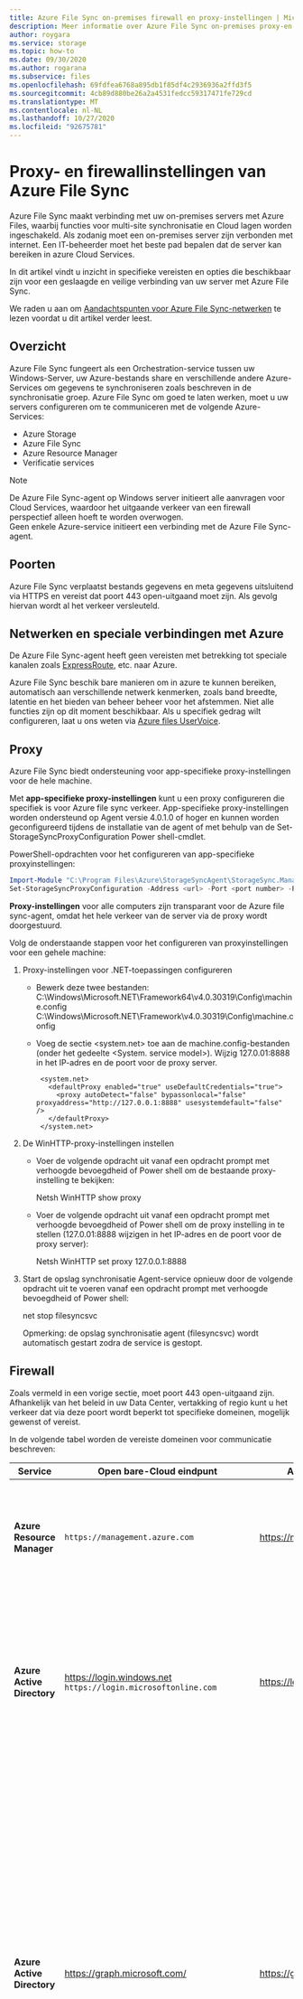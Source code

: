 ```yaml
---
title: Azure File Sync on-premises firewall en proxy-instellingen | Microsoft Docs
description: Meer informatie over Azure File Sync on-premises proxy-en Firewall instellingen. Bekijk de configuratie gegevens voor poorten, netwerken en speciale verbindingen met Azure.
author: roygara
ms.service: storage
ms.topic: how-to
ms.date: 09/30/2020
ms.author: rogarana
ms.subservice: files
ms.openlocfilehash: 69fdfea6768a895db1f85df4c2936936a2ffd3f5
ms.sourcegitcommit: 4cb89d880be26a2a4531fedcc59317471fe729cd
ms.translationtype: MT
ms.contentlocale: nl-NL
ms.lasthandoff: 10/27/2020
ms.locfileid: "92675781"
---
```

# <a name="azure-file-sync-proxy-and-firewall-settings"></a>Proxy- en firewallinstellingen van Azure File Sync
Azure File Sync maakt verbinding met uw on-premises servers met Azure Files, waarbij functies voor multi-site synchronisatie en Cloud lagen worden ingeschakeld. Als zodanig moet een on-premises server zijn verbonden met internet. Een IT-beheerder moet het beste pad bepalen dat de server kan bereiken in azure Cloud Services.

In dit artikel vindt u inzicht in specifieke vereisten en opties die beschikbaar zijn voor een geslaagde en veilige verbinding van uw server met Azure File Sync.

We raden u aan om [Aandachtspunten voor Azure File Sync-netwerken](storage-sync-files-networking-overview.md) te lezen voordat u dit artikel verder leest.

## <a name="overview"></a>Overzicht
Azure File Sync fungeert als een Orchestration-service tussen uw Windows-Server, uw Azure-bestands share en verschillende andere Azure-Services om gegevens te synchroniseren zoals beschreven in de synchronisatie groep. Azure File Sync om goed te laten werken, moet u uw servers configureren om te communiceren met de volgende Azure-Services:

- Azure Storage
- Azure File Sync
- Azure Resource Manager
- Verificatie services

> [!Note]  
> De Azure File Sync-agent op Windows server initieert alle aanvragen voor Cloud Services, waardoor het uitgaande verkeer van een firewall perspectief alleen hoeft te worden overwogen. <br /> Geen enkele Azure-service initieert een verbinding met de Azure File Sync-agent.

## <a name="ports"></a>Poorten
Azure File Sync verplaatst bestands gegevens en meta gegevens uitsluitend via HTTPS en vereist dat poort 443 open-uitgaand moet zijn.
Als gevolg hiervan wordt al het verkeer versleuteld.

## <a name="networks-and-special-connections-to-azure"></a>Netwerken en speciale verbindingen met Azure
De Azure File Sync-agent heeft geen vereisten met betrekking tot speciale kanalen zoals [ExpressRoute](../../expressroute/expressroute-introduction.md), etc. naar Azure.

Azure File Sync beschik bare manieren om in azure te kunnen bereiken, automatisch aan verschillende netwerk kenmerken, zoals band breedte, latentie en het bieden van beheer beheer voor het afstemmen. Niet alle functies zijn op dit moment beschikbaar. Als u specifiek gedrag wilt configureren, laat u ons weten via [Azure files UserVoice](https://feedback.azure.com/forums/217298-storage?category_id=180670).

## <a name="proxy"></a>Proxy
Azure File Sync biedt ondersteuning voor app-specifieke proxy-instellingen voor de hele machine.

Met **app-specifieke proxy-instellingen** kunt u een proxy configureren die specifiek is voor Azure file sync verkeer. App-specifieke proxy-instellingen worden ondersteund op Agent versie 4.0.1.0 of hoger en kunnen worden geconfigureerd tijdens de installatie van de agent of met behulp van de Set-StorageSyncProxyConfiguration Power shell-cmdlet.

PowerShell-opdrachten voor het configureren van app-specifieke proxyinstellingen:
```powershell
Import-Module "C:\Program Files\Azure\StorageSyncAgent\StorageSync.Management.ServerCmdlets.dll"
Set-StorageSyncProxyConfiguration -Address <url> -Port <port number> -ProxyCredential <credentials>
```
**Proxy-instellingen** voor alle computers zijn transparant voor de Azure file sync-agent, omdat het hele verkeer van de server via de proxy wordt doorgestuurd.

Volg de onderstaande stappen voor het configureren van proxyinstellingen voor een gehele machine: 

1. Proxy-instellingen voor .NET-toepassingen configureren 

   - Bewerk deze twee bestanden:  
     C:\Windows\Microsoft.NET\Framework64\v4.0.30319\Config\machine.config  
     C:\Windows\Microsoft.NET\Framework\v4.0.30319\Config\machine.config

   - Voeg de sectie <system.net> toe aan de machine.config-bestanden (onder het gedeelte <System. service model>).  Wijzig 127.0.01:8888 in het IP-adres en de poort voor de proxy server. 
     ```
      <system.net>
        <defaultProxy enabled="true" useDefaultCredentials="true">
          <proxy autoDetect="false" bypassonlocal="false" proxyaddress="http://127.0.0.1:8888" usesystemdefault="false" />
        </defaultProxy>
      </system.net>
     ```

2. De WinHTTP-proxy-instellingen instellen 

   - Voer de volgende opdracht uit vanaf een opdracht prompt met verhoogde bevoegdheid of Power shell om de bestaande proxy-instelling te bekijken:   

     Netsh WinHTTP show proxy

   - Voer de volgende opdracht uit vanaf een opdracht prompt met verhoogde bevoegdheid of Power shell om de proxy instelling in te stellen (127.0.01:8888 wijzigen in het IP-adres en de poort voor de proxy server):  

     Netsh WinHTTP set proxy 127.0.0.1:8888

3. Start de opslag synchronisatie Agent-service opnieuw door de volgende opdracht uit te voeren vanaf een opdracht prompt met verhoogde bevoegdheid of Power shell: 

      net stop filesyncsvc

      Opmerking: de opslag synchronisatie agent (filesyncsvc) wordt automatisch gestart zodra de service is gestopt.

## <a name="firewall"></a>Firewall
Zoals vermeld in een vorige sectie, moet poort 443 open-uitgaand zijn. Afhankelijk van het beleid in uw Data Center, vertakking of regio kunt u het verkeer dat via deze poort wordt beperkt tot specifieke domeinen, mogelijk gewenst of vereist.

In de volgende tabel worden de vereiste domeinen voor communicatie beschreven:

| Service | Open bare-Cloud eindpunt | Azure Government-eind punt | Gebruik |
|---------|----------------|---------------|------------------------------|
| **Azure Resource Manager** | `https://management.azure.com` | https://management.usgovcloudapi.net | Elke gebruikers aanroep (zoals Power shell) gaat naar/via deze URL, met inbegrip van de eerste registratie aanroep van de server. |
| **Azure Active Directory** | https://login.windows.net<br>`https://login.microsoftonline.com` | https://login.microsoftonline.us | Azure Resource Manager-aanroepen moeten worden uitgevoerd door een geverifieerde gebruiker. Deze URL wordt gebruikt voor gebruikers verificatie. |
| **Azure Active Directory** | https://graph.microsoft.com/ | https://graph.microsoft.com/ | Als onderdeel van de implementatie van Azure File Sync wordt een Service-Principal in de Azure Active Directory van het abonnement gemaakt. Deze URL wordt gebruikt voor die. Deze principal wordt gebruikt voor het delegeren van een minimale set rechten voor de Azure File Sync-Service. De gebruiker die de eerste installatie van Azure File Sync uitvoert, moet een geverifieerde gebruiker zijn met de bevoegdheid eigenaar van het abonnement. |
| **Azure Active Directory** | https://secure.aadcdn.microsoftonline-p.com | Gebruik de URL van het open bare eind punt. | Deze URL wordt geopend door de Active Directory-verificatie bibliotheek die de gebruikers interface voor de Azure File Sync-Server registratie gebruikt om zich aan te melden bij de beheerder. |
| **Azure Storage** | &ast;. core.windows.net | &ast;. core.usgovcloudapi.net | Wanneer een bestand door de server wordt gedownload, voert de server de gegevens efficiënter uit wanneer deze rechtstreeks met de Azure-bestands share in het opslag account communiceren. De server heeft een SAS-sleutel die alleen toegang tot de doel bestands shares toestaat. |
| **Azure File Sync** | &ast;. one.microsoft.com<br>&ast;. afs.azure.net | &ast;. afs.azure.us | Na de eerste registratie van de server ontvangt de server een regionale URL voor het Azure File Sync service-exemplaar in die regio. De-server kan de URL gebruiken om rechtstreeks en efficiënt te communiceren met het exemplaar dat de synchronisatie afhandelt. |
| **Micro soft PKI** | https://www.microsoft.com/pki/mscorp/cps<br><http://ocsp.msocsp.com> | https://www.microsoft.com/pki/mscorp/cps<br><http://ocsp.msocsp.com> | Zodra de Azure File Sync-agent is geïnstalleerd, wordt de PKI-URL gebruikt voor het downloaden van tussenliggende certificaten die nodig zijn om te communiceren met de Azure File Sync-Service en de Azure-bestands share. De OCSP-URL wordt gebruikt om de status van een certificaat te controleren. |

> [!Important]
> Bij het toestaan van verkeer naar &ast; . AFS.Azure.net is verkeer alleen mogelijk voor de synchronisatie service. Er zijn geen andere micro soft-services die gebruikmaken van dit domein.
> Bij het toestaan van verkeer naar &ast; One.Microsoft.com, is verkeer naar meer dan alleen de synchronisatie service mogelijk van de server. Er zijn veel meer micro soft-services beschikbaar onder subdomeinen.

Als &ast; . AFS.Azure.net of &ast; . One.Microsoft.com te breed is, kunt u de communicatie van de server beperken door communicatie toe te staan alleen expliciete regionale instanties van de Azure files-synchronisatie service. Welk exemplaar (en) u kiest, is afhankelijk van de regio van de opslag synchronisatie service die u hebt geïmplementeerd en de server hebt geregistreerd bij. Deze regio wordt ' primaire eind punt-URL ' genoemd in de volgende tabel.

Voor bedrijfs continuïteit en herstel na nood gevallen (BCDR) kunt u uw Azure-bestands shares opgeven in een globaal redundante (GRS)-opslag account. Als dat het geval is, zal de Azure-bestands shares een failover uitvoeren naar de gekoppelde regio in het geval van een blijvende regionale storing. Azure File Sync gebruikt dezelfde regionale koppeling als opslag. Als u dus GRS-opslag accounts gebruikt, moet u extra Url's inschakelen zodat uw server kan communiceren met de gekoppelde regio voor Azure File Sync. In de volgende tabel wordt deze ' gekoppelde regio ' aangeroepen. Daarnaast is er een Traffic Manager-profiel-URL die ook moet worden ingeschakeld. Zo zorgt u ervoor dat netwerk verkeer naadloos opnieuw kan worden gerouteerd naar de gekoppelde regio in het geval van een failover en wordt "detectie-URL" genoemd in de onderstaande tabel.

| Cloud  | Region | URL van het primaire eind punt | Gekoppelde regio | Detectie-URL |
|--------|--------|----------------------|---------------|---------------|
| Openbaar |Australië - oost | https: \/ /australiaeast01.AFS.Azure.net<br>https: \/ /kailani-Aue.One.Microsoft.com | Australië - zuidoost | https: \/ /TM-australiaeast01.AFS.Azure.net<br>https: \/ /TM-kailani-Aue.One.Microsoft.com |
| Openbaar |Australië - zuidoost | https: \/ /australiasoutheast01.AFS.Azure.net<br>https: \/ /kailani-aus.One.Microsoft.com | Australië - oost | https: \/ /TM-australiasoutheast01.AFS.Azure.net<br>https: \/ /TM-kailani-aus.One.Microsoft.com |
| Openbaar | Brazilië - zuid | https: \/ /brazilsouth01.AFS.Azure.net | VS - zuid-centraal | https: \/ /TM-brazilsouth01.AFS.Azure.net |
| Openbaar | Canada - midden | https: \/ /canadacentral01.AFS.Azure.net<br>https: \/ /kailani-CAC.One.Microsoft.com | Canada - oost | https: \/ /TM-canadacentral01.AFS.Azure.net<br>https: \/ /TM-kailani-CAC.One.Microsoft.com |
| Openbaar | Canada - oost | https: \/ /canadaeast01.AFS.Azure.net<br>https: \/ /kailani-CAE.One.Microsoft.com | Canada - midden | https: \/ /TM-canadaeast01.AFS.Azure.net<br>https: \/ /TM-kailani.CAE.One.Microsoft.com |
| Openbaar | Central India | https: \/ /centralindia01.AFS.Azure.net<br>https: \/ /kailani-cin.One.Microsoft.com | India - zuid | https: \/ /TM-centralindia01.AFS.Azure.net<br>https: \/ /TM-kailani-cin.One.Microsoft.com |
| Openbaar | VS - centraal | https: \/ /centralus01.AFS.Azure.net<br>https: \/ /kailani-cus.One.Microsoft.com | VS - oost 2 | https: \/ /TM-centralus01.AFS.Azure.net<br>https: \/ /TM-kailani-cus.One.Microsoft.com |
| Openbaar | Azië - oost | https: \/ /eastasia01.AFS.Azure.net<br>https: \/ /kailani11.One.Microsoft.com | Azië - zuidoost | https: \/ /TM-eastasia01.AFS.Azure.net<br>https: \/ /TM-kailani11.One.Microsoft.com |
| Openbaar | VS - oost | https: \/ /eastus01.AFS.Azure.net<br>https: \/ /kailani1.One.Microsoft.com | VS - west | https: \/ /TM-eastus01.AFS.Azure.net<br>https: \/ /TM-kailani1.One.Microsoft.com |
| Openbaar | VS - oost 2 | https: \/ /eastus201.AFS.Azure.net<br>https: \/ /kailani-ESS.One.Microsoft.com | VS - centraal | https: \/ /TM-eastus201.AFS.Azure.net<br>https: \/ /TM-kailani-ESS.One.Microsoft.com |
| Openbaar | Duitsland - noord | https: \/ /germanynorth01.AFS.Azure.net | Duitsland - west-centraal | https: \/ /TM-germanywestcentral01.AFS.Azure.net |
| Openbaar | Duitsland - west-centraal | https: \/ /germanywestcentral01.AFS.Azure.net | Duitsland - noord | https: \/ /TM-germanynorth01.AFS.Azure.net |
| Openbaar | Japan - oost | https: \/ /japaneast01.AFS.Azure.net | Japan - west | https: \/ /TM-japaneast01.AFS.Azure.net |
| Openbaar | Japan - west | https: \/ /japanwest01.AFS.Azure.net | Japan - oost | https: \/ /TM-japanwest01.AFS.Azure.net |
| Openbaar | Korea - centraal | https: \/ /koreacentral01.AFS.Azure.net/ | Korea - zuid | https: \/ /TM-koreacentral01.AFS.Azure.net/ |
| Openbaar | Korea - zuid | https: \/ /koreasouth01.AFS.Azure.net/ | Korea - centraal | https: \/ /TM-koreasouth01.AFS.Azure.net/ |
| Openbaar | VS - noord-centraal | https: \/ /northcentralus01.AFS.Azure.net | VS - zuid-centraal | https: \/ /TM-northcentralus01.AFS.Azure.net |
| Openbaar | Europa - noord | https: \/ /northeurope01.AFS.Azure.net<br>https: \/ /kailani7.One.Microsoft.com | Europa -west | https: \/ /TM-northeurope01.AFS.Azure.net<br>https: \/ /TM-kailani7.One.Microsoft.com |
| Openbaar | VS - zuid-centraal | https: \/ /southcentralus01.AFS.Azure.net | VS - noord-centraal | https: \/ /TM-southcentralus01.AFS.Azure.net |
| Openbaar | India - zuid | https: \/ /southindia01.AFS.Azure.net<br>https: \/ /kailani-Sin.One.Microsoft.com | Central India | https: \/ /TM-southindia01.AFS.Azure.net<br>https: \/ /TM-kailani-Sin.One.Microsoft.com |
| Openbaar | Azië - zuidoost | https: \/ /southeastasia01.AFS.Azure.net<br>https: \/ /kailani10.One.Microsoft.com | Azië - oost | https: \/ /TM-southeastasia01.AFS.Azure.net<br>https: \/ /TM-kailani10.One.Microsoft.com |
| Openbaar | Verenigd Koninkrijk Zuid | https: \/ /uksouth01.AFS.Azure.net<br>https: \/ /kailani-UKs.One.Microsoft.com | Verenigd Koninkrijk West | https: \/ /TM-uksouth01.AFS.Azure.net<br>https: \/ /TM-kailani-UKs.One.Microsoft.com |
| Openbaar | Verenigd Koninkrijk West | https: \/ /ukwest01.AFS.Azure.net<br>https: \/ /kailani-UKW.One.Microsoft.com | Verenigd Koninkrijk Zuid | https: \/ /TM-ukwest01.AFS.Azure.net<br>https: \/ /TM-kailani-UKW.One.Microsoft.com |
| Openbaar | VS - west-centraal | https: \/ /westcentralus01.AFS.Azure.net | West US 2 | https: \/ /TM-westcentralus01.AFS.Azure.net |
| Openbaar | Europa -west | https: \/ /westeurope01.AFS.Azure.net<br>https: \/ /kailani6.One.Microsoft.com | Europa - noord | https: \/ /TM-westeurope01.AFS.Azure.net<br>https: \/ /TM-kailani6.One.Microsoft.com |
| Openbaar | VS - west | https: \/ /westus01.AFS.Azure.net<br>https: \/ /kailani.One.Microsoft.com | VS - oost | https: \/ /TM-westus01.AFS.Azure.net<br>https: \/ /TM-kailani.One.Microsoft.com |
| Openbaar | West US 2 | https: \/ /westus201.AFS.Azure.net | VS - west-centraal | https: \/ /TM-westus201.AFS.Azure.net |
| Overheid | VS (overheid) - Arizona | https: \/ /usgovarizona01.AFS.Azure.us | VS (overheid) - Texas | https: \/ /TM-usgovarizona01.AFS.Azure.us |
| Overheid | VS (overheid) - Texas | https: \/ /usgovtexas01.AFS.Azure.us | VS (overheid) - Arizona | https: \/ /TM-usgovtexas01.AFS.Azure.us |

- Als u lokaal redundante (LRS) of zone redundante (ZRS) opslag accounts gebruikt, hoeft u alleen de URL in te scha kelen die wordt weer gegeven onder URL van het primaire eind punt.

- Als u wereld wijd redundante opslag accounts (GRS) gebruikt, schakelt u drie Url's in.

**Voor beeld:** U implementeert een opslag synchronisatie service in `"West US"` en registreert deze bij de server. De Url's waarmee de server kan communiceren voor deze aanvraag:

> - https: \/ /westus01.AFS.Azure.net (primair eind punt: VS-West)
> - https: \/ /eastus01.AFS.Azure.net (gekoppelde failover-over regio: VS-Oost)
> - https: \/ /TM-westus01.AFS.Azure.net (detectie-URL van de primaire regio)

### <a name="allow-list-for-azure-file-sync-ip-addresses"></a>Acceptatie lijst voor Azure File Sync IP-adressen
Azure File Sync ondersteunt het gebruik van [service Tags](../../virtual-network/service-tags-overview.md)die een groep IP-adres voorvoegsels voor een bepaalde Azure-service vertegenwoordigen. U kunt service tags gebruiken om firewall regels te maken waarmee communicatie met de Azure File Sync-Service mogelijk wordt gemaakt. Het servicetag voor Azure File Sync is `StorageSyncService` .

Als u Azure File Sync binnen Azure gebruikt, kunt u de naam van het service label rechtstreeks in uw netwerk beveiligings groep gebruiken om verkeer toe te staan. Zie [Netwerkbeveiligingsgroepen](../../virtual-network/security-overview.md) voor meer informatie over hoe u dit doet.

Als u Azure File Sync on-premises gebruikt, kunt u de servicetag-API gebruiken om specifieke IP-adresbereiken op te halen voor de lijst met toegestane IP-adressen van uw firewall. Er zijn twee manieren om deze informatie op te halen:

- De huidige lijst met IP-adresbereiken voor alle Azure-services die servicetags ondersteunen, wordt wekelijks in het Microsoft Downloadcentrum gepubliceerd in de vorm van een JSON-document. Elke Azure-cloud heeft zijn eigen JSON-document met de IP-adresbereiken die relevant zijn voor die cloud:
    - [Azure openbaar](https://www.microsoft.com/download/details.aspx?id=56519)
    - [Azure van de Amerikaanse overheid](https://www.microsoft.com/download/details.aspx?id=57063)
    - [Azure China](https://www.microsoft.com/download/details.aspx?id=57062)
    - [Azure Duitsland](https://www.microsoft.com/download/details.aspx?id=57064)
- Met de API voor servicetagdetectie (preview-versie) kunt u de huidige lijst met servicetags programmatisch ophalen. In de preview-versie kan de API voor servicetagdetectie informatie retourneren die minder actueel is dan informatie die wordt geretourneerd uit de JSON-documenten die in het Microsoft Downloadcentrum worden gepubliceerd. U kunt het API-gebied gebruiken op basis van uw automatiseringsvoorkeur:
    - [REST API](https://docs.microsoft.com/rest/api/virtualnetwork/servicetags/list)
    - [Azure PowerShell](https://docs.microsoft.com/powershell/module/az.network/Get-AzNetworkServiceTag)
    - [Azure-CLI](https://docs.microsoft.com/cli/azure/network#az-network-list-service-tags)

Omdat de service Tags detectie-API niet zo vaak wordt bijgewerkt als de JSON-documenten die zijn gepubliceerd naar het micro soft Download centrum, raden we u aan het JSON-document te gebruiken om de acceptatie lijst van uw on-premises Firewall bij te werken. Dit kan als volgt worden gedaan:

```PowerShell
# The specific region to get the IP address ranges for. Replace westus2 with the desired region code 
# from Get-AzLocation.
$region = "westus2"

# The service tag for Azure File Sync. Do not change unless you're adapting this
# script for another service.
$serviceTag = "StorageSyncService"

# Download date is the string matching the JSON document on the Download Center. 
$possibleDownloadDates = 0..7 | `
    ForEach-Object { [System.DateTime]::Now.AddDays($_ * -1).ToString("yyyyMMdd") }

# Verify the provided region
$validRegions = Get-AzLocation | `
    Where-Object { $_.Providers -contains "Microsoft.StorageSync" } | `
    Select-Object -ExpandProperty Location

if ($validRegions -notcontains $region) {
    Write-Error `
            -Message "The specified region $region is not available. Either Azure File Sync is not deployed there or the region does not exist." `
            -ErrorAction Stop
}

# Get the Azure cloud. This should automatically based on the context of 
# your Az PowerShell login, however if you manually need to populate, you can find
# the correct values using Get-AzEnvironment.
$azureCloud = Get-AzContext | `
    Select-Object -ExpandProperty Environment | `
    Select-Object -ExpandProperty Name

# Build the download URI
$downloadUris = @()
switch($azureCloud) {
    "AzureCloud" { 
        $downloadUris = $possibleDownloadDates | ForEach-Object {  
            "https://download.microsoft.com/download/7/1/D/71D86715-5596-4529-9B13-DA13A5DE5B63/ServiceTags_Public_$_.json"
        }
    }

    "AzureUSGovernment" {
        $downloadUris = $possibleDownloadDates | ForEach-Object { 
            "https://download.microsoft.com/download/6/4/D/64DB03BF-895B-4173-A8B1-BA4AD5D4DF22/ServiceTags_AzureGovernment_$_.json"
        }
    }

    "AzureChinaCloud" {
        $downloadUris = $possibleDownloadDates | ForEach-Object { 
            "https://download.microsoft.com/download/9/D/0/9D03B7E2-4B80-4BF3-9B91-DA8C7D3EE9F9/ServiceTags_China_$_.json"
        }
    }

    "AzureGermanCloud" {
        $downloadUris = $possibleDownloadDates | ForEach-Object { 
            "https://download.microsoft.com/download/0/7/6/076274AB-4B0B-4246-A422-4BAF1E03F974/ServiceTags_AzureGermany_$_.json"
        }
    }

    default {
        Write-Error -Message "Unrecognized Azure Cloud: $_" -ErrorAction Stop
    }
}

# Find most recent file
$found = $false 
foreach($downloadUri in $downloadUris) {
    try { $response = Invoke-WebRequest -Uri $downloadUri -UseBasicParsing } catch { }
    if ($response.StatusCode -eq 200) {
        $found = $true
        break
    }
}

if ($found) {
    # Get the raw JSON 
    $content = [System.Text.Encoding]::UTF8.GetString($response.Content)

    # Parse the JSON
    $serviceTags = ConvertFrom-Json -InputObject $content -Depth 100

    # Get the specific $ipAddressRanges
    $ipAddressRanges = $serviceTags | `
        Select-Object -ExpandProperty values | `
        Where-Object { $_.id -eq "$serviceTag.$region" } | `
        Select-Object -ExpandProperty properties | `
        Select-Object -ExpandProperty addressPrefixes
} else {
    # If the file cannot be found, that means there hasn't been an update in
    # more than a week. Please verify the download URIs are still accurate
    # by checking https://docs.microsoft.com/azure/virtual-network/service-tags-overview
    Write-Verbose -Message "JSON service tag file not found."
    return
}
```

Vervolgens kunt u de IP-adresbereiken gebruiken in `$ipAddressRanges` om uw firewall bij te werken. Raadpleeg de website van uw firewall/netwerk apparaat voor informatie over het bijwerken van uw firewall.

## <a name="test-network-connectivity-to-service-endpoints"></a>De netwerk verbinding met Service-eind punten testen
Zodra een server is geregistreerd bij de Azure File Sync-Service, kunnen de Test-StorageSyncNetworkConnectivity-cmdlet en ServerRegistration.exe worden gebruikt om de communicatie met alle eind punten (Url's) die voor deze server gelden, te testen. Met deze cmdlet kunt u problemen oplossen wanneer de server niet volledig met Azure File Sync werkt en kan worden gebruikt voor het afstemmen van proxy-en firewall configuraties.

Als u de test voor de netwerk verbinding wilt uitvoeren, installeert u Azure File Sync agent versie 9,1 of hoger en voert u de volgende Power shell-opdrachten uit:
```powershell
Import-Module "C:\Program Files\Azure\StorageSyncAgent\StorageSync.Management.ServerCmdlets.dll"
Test-StorageSyncNetworkConnectivity
```

## <a name="summary-and-risk-limitation"></a>Samen vatting en risico beperking
De lijsten eerder in dit document bevatten de Url's Azure File Sync momenteel communiceert met. Firewalls moeten uitgaand verkeer naar deze domeinen kunnen toestaan. Micro soft streeft ernaar om deze lijst bijgewerkt te laten worden.

Het instellen van domein beperking van firewall regels kan een maat eenheid zijn voor het verbeteren van de beveiliging. Als deze firewall configuraties worden gebruikt, moet er een of meer Url's worden toegevoegd. Dit kan zelfs na verloop van tijd worden gewijzigd. Controleer dit artikel regel matig.

## <a name="next-steps"></a>Volgende stappen
- [Planning voor een Azure Files Sync-implementatie](storage-sync-files-planning.md)
- [Azure File Sync implementeren](storage-sync-files-deployment-guide.md)
- [Azure File Sync bewaken](storage-sync-files-monitoring.md)
